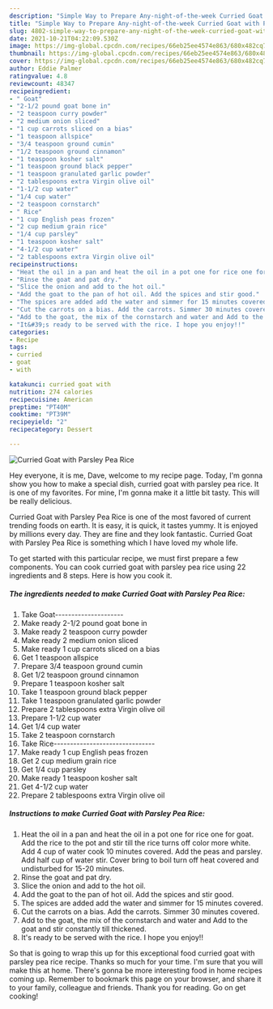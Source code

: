 ```yaml
---
description: "Simple Way to Prepare Any-night-of-the-week Curried Goat with Parsley Pea Rice"
title: "Simple Way to Prepare Any-night-of-the-week Curried Goat with Parsley Pea Rice"
slug: 4802-simple-way-to-prepare-any-night-of-the-week-curried-goat-with-parsley-pea-rice
date: 2021-10-21T04:22:09.530Z
image: https://img-global.cpcdn.com/recipes/66eb25ee4574e863/680x482cq70/curried-goat-with-parsley-pea-rice-recipe-main-photo.jpg
thumbnail: https://img-global.cpcdn.com/recipes/66eb25ee4574e863/680x482cq70/curried-goat-with-parsley-pea-rice-recipe-main-photo.jpg
cover: https://img-global.cpcdn.com/recipes/66eb25ee4574e863/680x482cq70/curried-goat-with-parsley-pea-rice-recipe-main-photo.jpg
author: Eddie Palmer
ratingvalue: 4.8
reviewcount: 48347
recipeingredient:
- " Goat"
- "2-1/2 pound goat bone in"
- "2 teaspoon curry powder"
- "2 medium onion sliced"
- "1 cup carrots sliced on a bias"
- "1 teaspoon allspice"
- "3/4 teaspoon ground cumin"
- "1/2 teaspoon ground cinnamon"
- "1 teaspoon kosher salt"
- "1 teaspoon ground black pepper"
- "1 teaspoon granulated garlic powder"
- "2 tablespoons extra Virgin olive oil"
- "1-1/2 cup water"
- "1/4 cup water"
- "2 teaspoon cornstarch"
- " Rice"
- "1 cup English peas frozen"
- "2 cup medium grain rice"
- "1/4 cup parsley"
- "1 teaspoon kosher salt"
- "4-1/2 cup water"
- "2 tablespoons extra Virgin olive oil"
recipeinstructions:
- "Heat the oil in a pan and heat the oil in a pot one for rice one for goat. Add the rice to the pot and stir till the rice turns off color more white. Add 4 cup of water cook 10 minutes covered. Add the peas and parsley. Add half cup of water stir. Cover bring to boil turn off heat covered and undisturbed for 15-20 minutes."
- "Rinse the goat and pat dry."
- "Slice the onion and add to the hot oil."
- "Add the goat to the pan of hot oil. Add the spices and stir good."
- "The spices are added add the water and simmer for 15 minutes covered."
- "Cut the carrots on a bias. Add the carrots. Simmer 30 minutes covered."
- "Add to the goat, the mix of the cornstarch and water and Add to the goat and stir constantly till thickened."
- "It&#39;s ready to be served with the rice. I hope you enjoy!!"
categories:
- Recipe
tags:
- curried
- goat
- with

katakunci: curried goat with 
nutrition: 274 calories
recipecuisine: American
preptime: "PT40M"
cooktime: "PT39M"
recipeyield: "2"
recipecategory: Dessert

---
```



![Curried Goat with Parsley Pea Rice](https://img-global.cpcdn.com/recipes/66eb25ee4574e863/680x482cq70/curried-goat-with-parsley-pea-rice-recipe-main-photo.jpg)

Hey everyone, it is me, Dave, welcome to my recipe page. Today, I'm gonna show you how to make a special dish, curried goat with parsley pea rice. It is one of my favorites. For mine, I'm gonna make it a little bit tasty. This will be really delicious.

Curried Goat with Parsley Pea Rice is one of the most favored of current trending foods on earth. It is easy, it is quick, it tastes yummy. It is enjoyed by millions every day. They are fine and they look fantastic. Curried Goat with Parsley Pea Rice is something which I have loved my whole life.




To get started with this particular recipe, we must first prepare a few components. You can cook curried goat with parsley pea rice using 22 ingredients and 8 steps. Here is how you cook it.

<!--inarticleads1-->

##### The ingredients needed to make Curried Goat with Parsley Pea Rice:

1. Take  Goat---------------------
1. Make ready 2-1/2 pound goat bone in
1. Make ready 2 teaspoon curry powder
1. Make ready 2 medium onion sliced
1. Make ready 1 cup carrots sliced on a bias
1. Get 1 teaspoon allspice
1. Prepare 3/4 teaspoon ground cumin
1. Get 1/2 teaspoon ground cinnamon
1. Prepare 1 teaspoon kosher salt
1. Take 1 teaspoon ground black pepper
1. Take 1 teaspoon granulated garlic powder
1. Prepare 2 tablespoons extra Virgin olive oil
1. Prepare 1-1/2 cup water
1. Get 1/4 cup water
1. Take 2 teaspoon cornstarch
1. Take  Rice-------------------------------
1. Make ready 1 cup English peas frozen
1. Get 2 cup medium grain rice
1. Get 1/4 cup parsley
1. Make ready 1 teaspoon kosher salt
1. Get 4-1/2 cup water
1. Prepare 2 tablespoons extra Virgin olive oil




<!--inarticleads2-->

##### Instructions to make Curried Goat with Parsley Pea Rice:

1. Heat the oil in a pan and heat the oil in a pot one for rice one for goat. Add the rice to the pot and stir till the rice turns off color more white. Add 4 cup of water cook 10 minutes covered. Add the peas and parsley. Add half cup of water stir. Cover bring to boil turn off heat covered and undisturbed for 15-20 minutes.
1. Rinse the goat and pat dry.
1. Slice the onion and add to the hot oil.
1. Add the goat to the pan of hot oil. Add the spices and stir good.
1. The spices are added add the water and simmer for 15 minutes covered.
1. Cut the carrots on a bias. Add the carrots. Simmer 30 minutes covered.
1. Add to the goat, the mix of the cornstarch and water and Add to the goat and stir constantly till thickened.
1. It&#39;s ready to be served with the rice. I hope you enjoy!!




So that is going to wrap this up for this exceptional food curried goat with parsley pea rice recipe. Thanks so much for your time. I'm sure that you will make this at home. There's gonna be more interesting food in home recipes coming up. Remember to bookmark this page on your browser, and share it to your family, colleague and friends. Thank you for reading. Go on get cooking!
